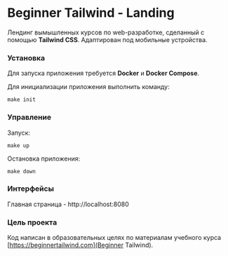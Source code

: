 # Beginner Tailwind - Landing

Лендинг вымышленных курсов по web-разработке, сделанный с помощью **Tailwind CSS**. Адаптирован под мобильные устройства.

### Установка

Для запуска приложения требуется **Docker** и **Docker Compose**.

Для инициализации приложения выполнить команду:
```
make init
```

### Управление

Запуск:
```
make up
```

Остановка приложения:

```
make down
```

### Интерфейсы

Главная страница - http://localhost:8080

### Цель проекта

Код написан в образовательных целях по материалам учебного курса [https://beginnertailwind.com](Beginner Tailwind).
